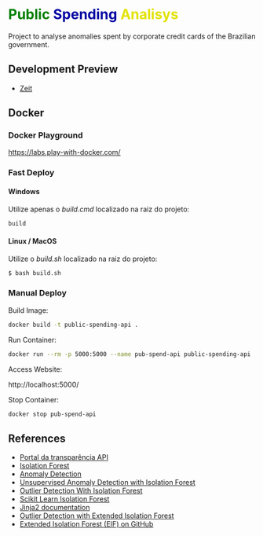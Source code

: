 <h1><span style="color: green;">Public</span> <span style="color: #0000a2;">Spending</span> <span style="color: #e2e200;">Analisys</span></h1>
Project to analyse anomalies spent by corporate credit cards of the Brazilian government.

## Development Preview
- [Zeit](https://zeit.co/)

## Docker

### Docker Playground
https://labs.play-with-docker.com/

### Fast Deploy

#### Windows
Utilize apenas o *build.cmd* localizado na raiz do projeto:

```bash
build
```

#### Linux / MacOS
Utilize o *build.sh* localizado na raiz do projeto:

```bash
$ bash build.sh
```

### Manual Deploy

Build Image:

```bash
docker build -t public-spending-api .
```

Run Container:

```bash
docker run --rm -p 5000:5000 --name pub-spend-api public-spending-api
```

Access Website:

http://localhost:5000/

Stop Container:

```bash
docker stop pub-spend-api
```


## References
- [Portal da transparência API](http://transparencia.gov.br/swagger-ui.html#!/Gastos32por32meio32de32cart227o32de32pagamento/cartaoUsingGET)
- [Isolation Forest](https://en.wikipedia.org/wiki/Isolation_forest)
- [Anomaly Detection](https://en.wikipedia.org/wiki/Anomaly_detection)
- [Unsupervised Anomaly Detection with Isolation Forest](https://www.youtube.com/watch?v=5p8B2Ikcw-k)
- [Outlier Detection With Isolation Forest](https://towardsdatascience.com/outlier-detection-with-isolation-forest-3d190448d45e)
- [Scikit Learn Isolation Forest](https://scikit-learn.org/stable/modules/generated/sklearn.ensemble.IsolationForest.html)
- [Jinja2 documentation](https://jinja.palletsprojects.com/en/2.9.x/templates/#with-statement)
- [Outlier Detection with Extended Isolation Forest](https://towardsdatascience.com/outlier-detection-with-extended-isolation-forest-1e248a3fe97b)
- [Extended Isolation Forest (EIF) on GitHub](https://github.com/sahandha/eif)
